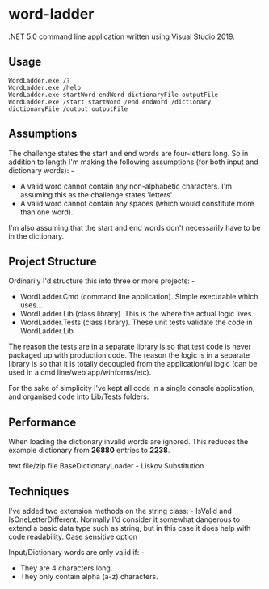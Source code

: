 # word-ladder
.NET 5.0 command line application written using Visual Studio 2019.

## Usage
```
WordLadder.exe /?
WordLadder.exe /help
WordLadder.exe startWord endWord dictionaryFile outputFile
WordLadder.exe /start startWord /end endWord /dictionary dictionaryFile /output outputFile
```

## Assumptions
The challenge states the start and end words are four-letters long. So in addition to length I'm making the following assumptions (for both input and dictionary words): -
* A valid word cannot contain any non-alphabetic characters. I'm assuming this as the challenge states 'letters'.
* A valid word cannot contain any spaces (which would constitute more than one word).

I'm also assuming that the start and end words don't necessarily have to be in the dictionary.

## Project Structure
Ordinarily I'd structure this into three or more projects: -
* WordLadder.Cmd (command line application). Simple executable which uses...
* WordLadder.Lib (class library). This is the where the actual logic lives.
* WordLadder.Tests (class library). These unit tests validate the code in WordLadder.Lib.

The reason the tests are in a separate library is so that test code is never packaged up with production code.
The reason the logic is in a separate library is so that it is totally decoupled from the application/ui logic (can be used in a cmd line/web app/winforms/etc).

For the sake of simplicity I've kept all code in a single console application, and organised code into Lib/Tests folders.

## Performance
When loading the dictionary invalid words are ignored. This reduces the example dictionary from **26880** entries to **2238**.

text file/zip file
BaseDictionaryLoader - Liskov Substitution

## Techniques
I've added two extension methods on the string class: - IsValid and IsOneLetterDifferent.
Normally I'd consider it somewhat dangerous to extend a basic data type such as string, but in this case it does help with code readability.
Case sensitive option


Input/Dictionary words are only valid if: -
* They are 4 characters long.
* They only contain alpha (a-z) characters.




